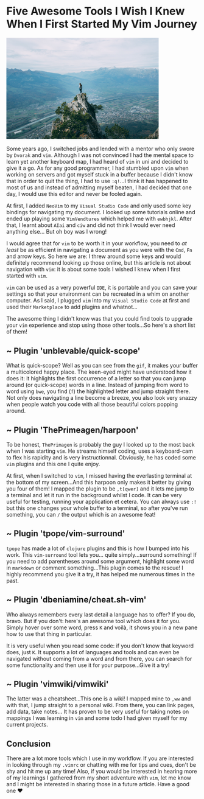 # Five Awesome Tools I Wish I Knew When I First Started My Vim Journey

<img src="https://github.com/olgam4/articles/blob/main/vim-tools/oliver-schwendener-uWdzlMWijiI-unsplash.jpg?raw=true" width="400" />

Some years ago, I switched jobs and lended with a mentor who only swore by `Dvorak` and `vim`. Although I was not convinced I had the mental space to learn yet another keyboard map, I had heard of `vim` in uni and decided to give it a go. As for any good programmer, I had stumbled upon `vim` when working on servers and got myself stuck in a buffer because I didn't know that in order to quit the thing, I had to use `:q!`...I think it has happened to most of us and instead of admitting myself beaten, I had decided that one day, I would use this editor and never be fooled again.

At first, I added `NeoVim` to my `Visual Studio Code` and only used some key bindings for navigating my document. I looked up some tutorials online and ended up playing some `VimVendtures` which helped me with `ewbhjkl`. After that, I learnt about `AIai` and `ciw` and did not think I would ever need anything else... But oh boy was I wrong!

I would agree that for `vim` to be worth it in your workflow, you need to *at least* be as efficient in navigating a document as you were with the `Cmd`, `Fn` and arrow keys. So here we are: I threw around some keys and would definitely recommend looking up those online, but this article is not about navigation with `vim`: it is about some tools I wished I knew when I first started with `vim`.

`vim` can be used as a very powerful `IDE`, it is portable and you can save your settings so that your environment can be recreated in a whim on another computer. As I said, I plugged `vim` into my `Visual Studio Code` at first and used their `Marketplace` to add plugins and whatnot...

The awesome thing I didn't know was that you could find tools to upgrade your `vim` experience and stop using those other tools...So here's a short list of them!

## ~ Plugin 'unblevable/quick-scope'

What is quick-scope? Well as you can see from the `gif`, it makes your buffer a multicolored happy place. The keen-eyed might have understood how it does it: it highlights the first occurrence of a letter so that you can jump around (or quick-scope) words in a line. Instead of jumping from word to word using `bwe`, you find (`f`) the highlighted letter and jump straight there. Not only does navigating a line become a breeze, you also look very snazzy when people watch you code with all those beautiful colors popping around.

## ~ Plugin 'ThePrimeagen/harpoon'

To be honest, `ThePrimagen` is probably the guy I looked up to the most back when I was starting `vim`. He streams himself coding, uses a keyboard-cam to flex his rapidity and is very instructionnal. Obviously, he has coded some `vim` plugins and this one I quite enjoy.

At first, when I switched to `vim`, I missed having the everlasting terminal at the bottom of my screen...And this harpoon only makes it better by giving you four of them! I mapped the plugin to be `,t[qwer]` and it lets me jump to a terminal and let it run in the background whilst I code. It can be very useful for testing, running your application et cetera. You can always use `:!` but this one changes your whole buffer to a terminal, so after you've run something, you can `/` the output which is an awesome feat!

## ~ Plugin 'tpope/vim-surround'

`tpope` has made a lot of `clojure` plugins and this is how I bumped into his work. This `vim-surround` tool lets you... quite simply...surround something! If you need to add parentheses around some argument, highlight some word in `markdown` or comment something...This plugin comes to the rescue! I highly recommend you give it a try, it has helped me numerous times in the past.

## ~ Plugin 'dbeniamine/cheat.sh-vim'

Who always remembers every last detail a language has to offer? If you do, bravo. But if you don't: here's an awesome tool which does it for you. Simply hover over some word, press `K` and voilà, it shows you in a new pane how to use that thing in particular.

It is very useful when you read some code: if you don't know that keyword does, just `K`. It supports a lot of languages and tools and can even be navigated without coming from a word and from there, you can search for some functionality and then use it for your purpose...Give it a try!

## ~ Plugin 'vimwiki/vimwiki'

The latter was a cheatsheet...This one is a wiki! I mapped mine to `,ww` and with that, I jump straight to a personal wiki. From there, you can link pages, add data, take notes... It has proven to be very useful for taking notes on mappings I was learning in `vim` and some todo I had given myself for my current projects.

## Conclusion

There are a lot more tools which I use in my workflow. If you are interested in looking through my `.vimrc` or chatting with me for tips and cues, don't be shy and hit me up any time! Also, if you would be interested in hearing more of my learnings I gathered from my short adventure with `vim`, let me know and I might be interested in sharing those in a future article. Have a good one ❤️
